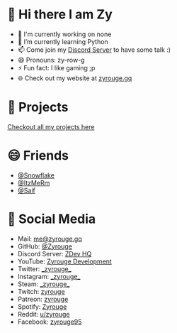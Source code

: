 # 👋 Hi there I am Zy

- 🔭 I'm currently working on none
- 🌱 I’m currently learning Python
- 📫 Come join my [Discord Server](https://zyrouge.gq/discord) to have some talk :)
- 😄 Pronouns: zy-row-g
- ⚡ Fun fact: I like gaming ;p
- 🌐 Check out my website at [zyrouge.gq](https://zyrouge.gq/)

# 🚧 Projects

[Checkout all my projects here](https://zyrouge.gq/projects)

# 😄 Friends

- [@Snowflake](https://github.com/Snowflake107)
- [@ItzMeRm](https://github.com/ItzMeRM)
- [@Saif](https://github.com/thanos783)

# 📙 Social Media

- Mail: me@zyrouge.gq
- GitHub: [@Zyrouge](https://github.com/zyrouge)
- Discord Server: [ZDev HQ](https://zyrouge.gq/discord)
- YouTube: [Zyrouge Development](https://zyrouge.gq/youtube)
- Twitter: [\_zyrouge\_](https://twitter.com/_zyrouge_)
- Instagram: [\_zyrouge\_](https://instagram.com/_zyrouge_)
- Steam: [\_zyrouge\_](https://steamcommunity.com/id/_zyrouge_)
- Twitch: [zyrouge](https://www.twitch.tv/zyrouge)
- Patreon: [zyrouge](https://zyrouge.gq/patreon)
- Spotify: [Zyrouge](https://open.spotify.com/playlist/3RSl8EyfAO6kdpODN0jDfl?si=XgKkDqf0Rt6m9y2yERzEFA)
- Reddit: [u/zyrouge](https://www.reddit.com/user/zyrouge)
- Facebook: [zyrouge95](https://www.facebook.com/zyrouge95)
